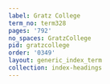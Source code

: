 ```yaml
---
label: Gratz College
term_no: term328
pages: '792'
no_spaces: GratzCollege
pid: gratzcollege
order: '0349'
layout: generic_index_term
collection: index-headings
---
```

